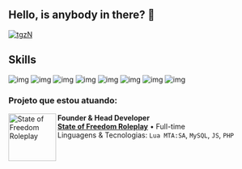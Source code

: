 ## Hello, is anybody in there? 👋

[![tgzN](https://github-readme-stats.vercel.app/api/top-langs/?username=tgzN&theme=cobalt&layout=compact)](https://github.com/anuraghazra/github-readme-stats)

## Skills
![img](https://img.shields.io/badge/Lua-2C2D72?style=for-the-badge&logo=lua&logoColor=white)
![img](https://img.shields.io/badge/Java-ED8B00?style=for-the-badge&logo=java&logoColor=White)
![img](https://img.shields.io/badge/MySQL-00000F?style=for-the-badge&logo=mysql&logoColor=White)
![img](https://img.shields.io/badge/SQLite-07405E?style=for-the-badge&logo=sqlite&logoColor=white)
![img](https://img.shields.io/badge/HTML5-E34F26?style=for-the-badge&logo=html5&logoColor=white)
![img](https://img.shields.io/badge/CSS3-1572B6?style=for-the-badge&logo=css3&logoColor=white)
![img](https://img.shields.io/badge/Python-14354C?style=for-the-badge&logo=python&logoColor=white)
![img](https://img.shields.io/badge/JavaScript-F7DF1E?style=for-the-badge&logo=javascript&logoColor=F7DF1E)

### Projeto que estou atuando:
[<img align="left" height="94px" width="94px" alt="State of Freedom Roleplay" src="https://media.discordapp.net/attachments/1334694769762242560/1335464792135045130/logo_suave.png?ex=68b081c2&is=68af3042&hm=1d22af264da10a13e3c65d65fba69d4271b3a3f4aa20d234d6e830df30df3e8e&=&format=webp&quality=lossless&width=563&height=563"/>](https://www.statefreedom.com.br/)

**Founder & Head Developer** \
[**State of Freedom Roleplay**](https://www.statefreedom.com.br/) • Full-time \
Linguagens & Tecnologias: `Lua MTA:SA`, `MySQL`, `JS`, `PHP`\
<br/>

<!--
**tgzN/tgzn** is a ✨ _special_ ✨ repository because its `README.md` (this file) appears on your GitHub profile.

Here are some ideas to get you started:

- 🔭 I’m currently working on ...
- 🌱 I’m currently learning ...
- 👯 I’m looking to collaborate on ...
- 🤔 I’m looking for help with ...
- 💬 Ask me about ...
- 📫 How to reach me: ...
- 😄 Pronouns: ...
- ⚡ Fun fact: ...
-->
